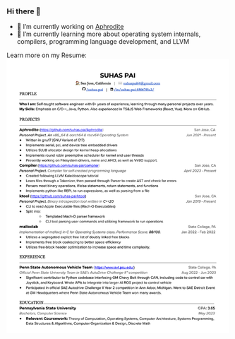 ### Hi there 👋

- 🔭 I’m currently working on [Aphrodite](https://github.com/suhas-pai/Aphrodite)
- 🌱 I’m currently learning more about operating system internals, compilers, programming language development, and LLVM

Learn more on my Resume:
![Resume](Resume.png)

<!--
**suhas-pai/suhas-pai** is a ✨ _special_ ✨ repository because its `README.md` (this file) appears on your GitHub profile.

Here are some ideas to get you started:

- 🔭 I’m currently working on ...
- 🌱 I’m currently learning ...
- 👯 I’m looking to collaborate on ...
- 🤔 I’m looking for help with ...
- 💬 Ask me about ...
- 📫 How to reach me: ...
- 😄 Pronouns: ...
- ⚡ Fun fact: ...
-->

